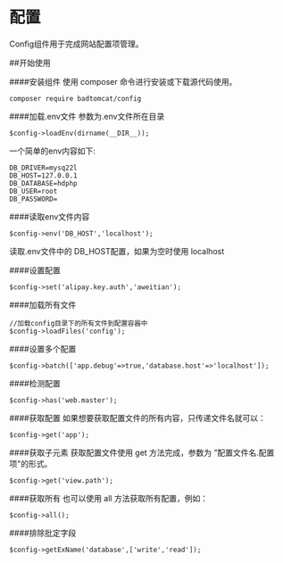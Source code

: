 # 配置

Config组件用于完成网站配置项管理。

##开始使用

####安装组件
使用 composer 命令进行安装或下载源代码使用。
````
composer require badtomcat/config
````

####加载.env文件
参数为.env文件所在目录
````
$config->loadEnv(dirname(__DIR__));
````

一个简单的env内容如下:
````
DB_DRIVER=mysq22l
DB_HOST=127.0.0.1
DB_DATABASE=hdphp
DB_USER=root
DB_PASSWORD=
````

####读取env文件内容
````
$config->env('DB_HOST','localhost');
````
读取.env文件中的 DB_HOST配置，如果为空时使用 localhost

####设置配置
````
$config->set('alipay.key.auth','aweitian');
````

####加载所有文件
````
//加载config目录下的所有文件到配置容器中
$config->loadFiles('config');
````

####设置多个配置
````
$config->batch(['app.debug'=>true,'database.host'=>'localhost']);
````

####检测配置
````
$config->has('web.master');
````

####获取配置
如果想要获取配置文件的所有内容，只传递文件名就可以：
````
$config->get('app');
````

####获取子元素
获取配置文件使用 get 方法完成，参数为 ”配置文件名.配置项"的形式。
````
$config->get('view.path');
````

####获取所有
也可以使用 all 方法获取所有配置，例如：
````
$config->all();
````

####排除批定字段
````
$config->getExName('database',['write','read']);
````
